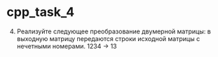 # cpp_task_4
4. Реализуйте следующее преобразование двумерной матрицы: в выходную матрицу передаются строки исходной матрицы с нечетными номерами.
1234 -> 13
